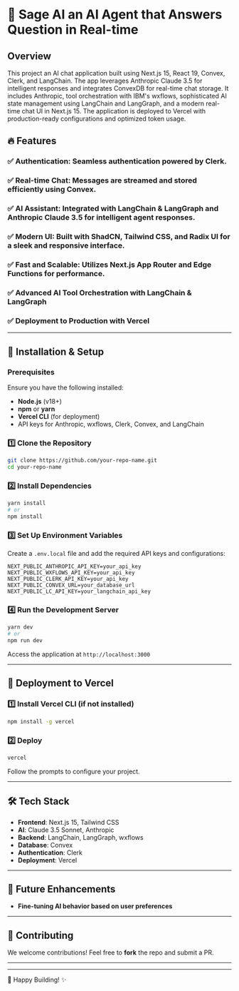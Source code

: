 # 🚀 Sage AI an AI Agent that Answers Question in Real-time 

## Overview

This project an AI chat application built using Next.js 15, React 19, Convex, Clerk, and LangChain. The app leverages Anthropic Claude 3.5 for intelligent responses and integrates ConvexDB for real-time chat storage. It includes Anthropic, tool orchestration with IBM's wxflows, sophisticated AI state management using LangChain and LangGraph, and a modern real-time chat UI in Next.js 15. The application is deployed to Vercel with production-ready configurations and optimized token usage.

## 🔥 Features

### ✅ Authentication: Seamless authentication powered by Clerk.


### ✅ Real-time Chat: Messages are streamed and stored efficiently using Convex.


### ✅ AI Assistant: Integrated with LangChain & LangGraph and Anthropic Claude 3.5 for intelligent agent responses.


### ✅ Modern UI: Built with ShadCN, Tailwind CSS, and Radix UI for a sleek and responsive interface.


### ✅ Fast and Scalable: Utilizes Next.js App Router and Edge Functions for performance.


### ✅ Advanced AI Tool Orchestration with LangChain & LangGraph


### ✅ Deployment to Production with Vercel

---

## 📌 Installation & Setup

### Prerequisites

Ensure you have the following installed:

- **Node.js** (v18+)
- **npm** or **yarn**
- **Vercel CLI** (for deployment)
- API keys for Anthropic, wxflows, Clerk, Convex, and LangChain

### 1️⃣ Clone the Repository

```bash
git clone https://github.com/your-repo-name.git
cd your-repo-name
```

### 2️⃣ Install Dependencies

```bash
yarn install
# or
npm install
```

### 3️⃣ Set Up Environment Variables

Create a `.env.local` file and add the required API keys and configurations:

```env
NEXT_PUBLIC_ANTHROPIC_API_KEY=your_api_key
NEXT_PUBLIC_WXFLOWS_API_KEY=your_api_key
NEXT_PUBLIC_CLERK_API_KEY=your_api_key
NEXT_PUBLIC_CONVEX_URL=your_database_url
NEXT_PUBLIC_LC_API_KEY=your_langchain_api_key
```

### 4️⃣ Run the Development Server

```bash
yarn dev
# or
npm run dev
```

Access the application at `http://localhost:3000`

---

## 🚀 Deployment to Vercel

### 1️⃣ Install Vercel CLI (if not installed)

```bash
npm install -g vercel
```

### 2️⃣ Deploy

```bash
vercel
```

Follow the prompts to configure your project.

---

## 🛠 Tech Stack

- **Frontend**: Next.js 15, Tailwind CSS
- **AI**: Claude 3.5 Sonnet, Anthropic
- **Backend**: LangChain, LangGraph, wxflows
- **Database**: Convex
- **Authentication**: Clerk
- **Deployment**: Vercel

---

## 🎯 Future Enhancements

- **Fine-tuning AI behavior based on user preferences**

---

## 🎉 Contributing

We welcome contributions! Feel free to **fork** the repo and submit a PR.

---



---

🚀 Happy Building! ✨

